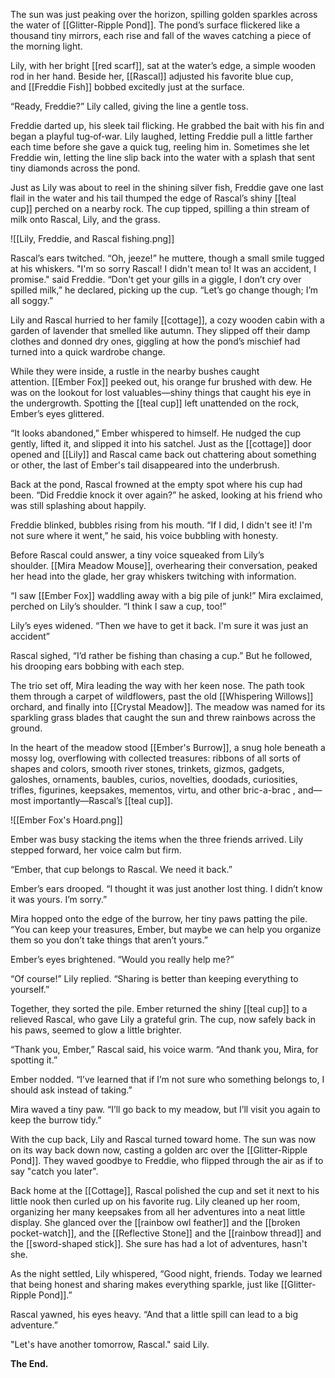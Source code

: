 The sun was just peaking over the horizon, spilling golden sparkles across the water of [[Glitter-Ripple Pond]]. The pond’s surface flickered like a thousand tiny mirrors, each rise and fall of the waves catching a piece of the morning light.

Lily, with her bright [[red scarf]], sat at the water’s edge, a simple wooden rod in her hand. Beside her, [[Rascal]] adjusted his favorite blue cup, and [[Freddie Fish]] bobbed excitedly just at the surface.

“Ready, Freddie?” Lily called, giving the line a gentle toss.

Freddie darted up, his sleek tail flicking. He grabbed the bait with his fin and began a playful tug‑of‑war. Lily laughed, letting Freddie pull a little farther each time before she gave a quick tug, reeling him in. Sometimes she let Freddie win, letting the line slip back into the water with a splash that sent tiny diamonds across the pond.

Just as Lily was about to reel in the shining silver fish, Freddie gave one last flail in the water and his tail thumped the edge of Rascal’s shiny [[teal cup]] perched on a nearby rock. The cup tipped, spilling a thin stream of milk onto Rascal, Lily, and the grass.

![[Lily, Freddie, and Rascal fishing.png]]

Rascal’s ears twitched. “Oh, jeeze!” he muttere, though a small smile tugged at his whiskers. "I'm so sorry Rascal! I didn't mean to! It was an accident, I promise." said Freddie. “Don't get your gills in a giggle, I don’t cry over spilled milk,” he declared, picking up the cup. “Let’s go change though; I’m all soggy.” 

Lily and Rascal hurried to her family [[cottage]], a cozy wooden cabin with a garden of lavender that smelled like autumn. They slipped off their damp clothes and donned dry ones, giggling at how the pond’s mischief had turned into a quick wardrobe change.

While they were inside, a rustle in the nearby bushes caught attention. [[Ember Fox]] peeked out, his orange fur brushed with dew. He was on the lookout for lost valuables—shiny things that caught his eye in the undergrowth. Spotting the [[teal cup]] left unattended on the rock, Ember’s eyes glittered.

“It looks abandoned,” Ember whispered to himself. He nudged the cup gently, lifted it, and slipped it into his satchel. Just as the [[cottage]] door opened and [[Lily]] and Rascal came back out chattering about something or other, the last of Ember's tail disappeared into the underbrush.

Back at the pond, Rascal frowned at the empty spot where his cup had been. “Did Freddie knock it over again?” he asked, looking at his friend who was still splashing about happily.

Freddie blinked, bubbles rising from his mouth. “If I did, I didn't see it! I'm not sure where it went,” he said, his voice bubbling with honesty.

Before Rascal could answer, a tiny voice squeaked from Lily’s shoulder. [[Mira Meadow Mouse]], overhearing their conversation, peaked her head into the glade, her gray whiskers twitching with information.

“I saw [[Ember Fox]] waddling away with a big pile of junk!” Mira exclaimed, perched on Lily’s shoulder. “I think I saw a cup, too!”

Lily’s eyes widened. “Then we have to get it back. I'm sure it was just an accident”

Rascal sighed, “I’d rather be fishing than chasing a cup.” But he followed, his drooping ears bobbing with each step.

The trio set off, Mira leading the way with her keen nose. The path took them through a carpet of wildflowers, past the old [[Whispering Willows]] orchard, and finally into [[Crystal Meadow]]. The meadow was named for its sparkling grass blades that caught the sun and threw rainbows across the ground.

In the heart of the meadow stood [[Ember's Burrow]], a snug hole beneath a mossy log, overflowing with collected treasures: ribbons of all sorts of shapes and colors, smooth river stones, trinkets, gizmos, gadgets, galoshes, ornaments, baubles, curios, novelties, doodads, curiosities, trifles, figurines, keepsakes, mementos, virtu, and other bric-a-brac , and—most importantly—Rascal’s [[teal cup]].

![[Ember Fox's Hoard.png]]

Ember was busy stacking the items when the three friends arrived. Lily stepped forward, her voice calm but firm.

“Ember, that cup belongs to Rascal. We need it back.”

Ember’s ears drooped. “I thought it was just another lost thing. I didn’t know it was yours. I’m sorry.”

Mira hopped onto the edge of the burrow, her tiny paws patting the pile. “You can keep your treasures, Ember, but maybe we can help you organize them so you don’t take things that aren’t yours.”

Ember’s eyes brightened. “Would you really help me?”

“Of course!” Lily replied. “Sharing is better than keeping everything to yourself.”

Together, they sorted the pile. Ember returned the shiny [[teal cup]] to a relieved Rascal, who gave Lily a grateful grin. The cup, now safely back in his paws, seemed to glow a little brighter.

“Thank you, Ember,” Rascal said, his voice warm. “And thank you, Mira, for spotting it.”

Ember nodded. “I’ve learned that if I’m not sure who something belongs to, I should ask instead of taking.”

Mira waved a tiny paw. “I’ll go back to my meadow, but I’ll visit you again to keep the burrow tidy.”

With the cup back, Lily and Rascal turned toward home. The sun was now on its way back down now, casting a golden arc over the [[Glitter-Ripple Pond]]. They waved goodbye to Freddie, who flipped through the air as if to say "catch you later".

Back home at the [[Cottage]], Rascal polished the cup and set it next to his little nook then curled up on his favorite rug. Lily cleaned up her room, organizing her many keepsakes from all her adventures into a neat little display. She glanced over the [[rainbow owl feather]] and the [[broken pocket-watch]], and the [[Reflective Stone]] and the [[rainbow thread]] and the [[sword-shaped stick]]. She sure has had a lot of adventures, hasn't she.

As the night settled, Lily whispered, “Good night, friends. Today we learned that being honest and sharing makes everything sparkle, just like [[Glitter-Ripple Pond]].”

Rascal yawned, his eyes heavy. “And that a little spill can lead to a big adventure.”

"Let's have another tomorrow, Rascal." said Lily.

**The End.**